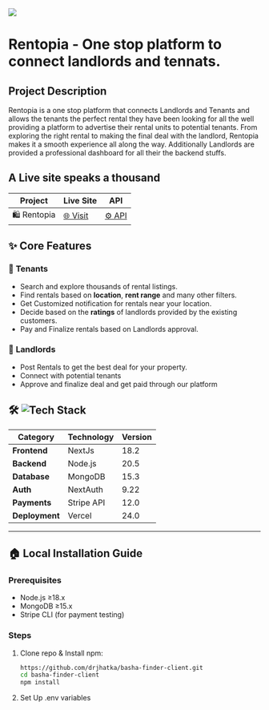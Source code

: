 <img src="https://i.ibb.co/VpmzTGZT/logo.jpg" />

# Rentopia - One stop platform to connect landlords and tennats.


## Project Description 
<p>Rentopia is a one stop platform that connects Landlords and Tenants and allows the tenants the perfect rental they have been looking for all the well providing a 
platform to advertise their rental units to potential tenants. From exploring the right rental to making the final deal with the landlord, Rentopia makes it a smooth experience all along the way. Additionally Landlords are provided a professional dashboard for all their the backend stuffs.</p>


## A Live site speaks a thousand
| Project          | Live Site               | API               |
|------------------|--------------------|-------------------|
| 🛍️ Rentopia    | [🌐 Visit](https://i.ibb.co/VpmzTGZT/logo.jpg) | [⚙️ API](https://api.example.com) |

## ✨ Core Features

### 🏢 **Tenants**
- Search and explore thousands of rental listings.
- Find rentals based on **location**, **rent range** and many other filters.
- Get Customized notification for rentals near your location.
- Decide based on the **ratings** of landlords provided by the existing customers.
- Pay and Finalize rentals based on Landlords approval.

### 👔 **Landlords**
- Post Rentals to get the best deal for your property.
- Connect with potential tenants 
- Approve and finalize deal and get paid through our platform

## 🛠️ ![Tech Stack](https://img.shields.io/badge/tech-stack-informational)

| Category       | Technology       | Version |
|----------------|------------------|---------|
| **Frontend**   | NextJs            | 18.2    |
| **Backend**    | Node.js          | 20.5    |
| **Database**   | MongoDB      | 15.3    |
| **Auth**       | NextAuth       | 9.22    |
| **Payments**   | Stripe API       | 12.0    |
| **Deployment** | Vercel           | 24.0    |



---

## 🏠 Local Installation Guide

### Prerequisites
- Node.js ≥18.x
- MongoDB ≥15.x
- Stripe CLI (for payment testing)

### Steps
1. Clone repo & Install npm:
   ```bash
   https://github.com/drjhatka/basha-finder-client.git
   cd basha-finder-client
   npm install

2. Set Up .env variables
      ```bash

  




